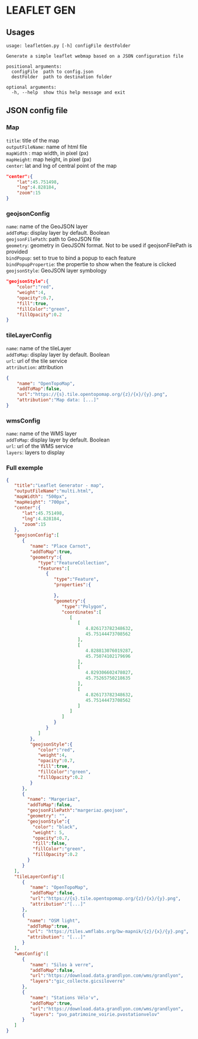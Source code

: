 # LEAFLET GEN

## Usages

```
usage: leafletGen.py [-h] configFile destFolder

Generate a simple leaflet webmap based on a JSON configuration file

positional arguments:
  configFile  path to config.json
  destFolder  path to destination folder

optional arguments:
  -h, --help  show this help message and exit
```

## JSON config file

### Map  
`title`: title of the map  
`outputFileName`: name of html file  
`mapWidth` : map width, in pixel (px)  
`mapHeight`: map height, in pixel (px)  
`center`: lat and lng of central point of the map  

```json
"center":{  
    "lat":45.751498,
    "lng":4.828184,
    "zoom":15
}
```

### geojsonConfig  
`name`: name of the GeoJSON layer  
`addToMap`: display layer by default. Boolean  
`geojsonFilePath`: path to GeoJSON file  
`geometry`: geometry in GeoJSON format. Not to be used if geojsonFilePath is provided  
`bindPopup`: set to true to bind a popup to each feature  
`bindPopupPropertie`: the propertie to show when the feature is clicked  
`geojsonStyle`: GeoJSON layer symbology  

```json
"geojsonStyle":{  
    "color":"red",
    "weight":4,
    "opacity":0.7,
    "fill":true,
    "fillColor":"green",
    "fillOpacity":0.2
}
```

### tileLayerConfig  
`name`: name of the tileLayer  
`addToMap`: display layer by default. Boolean  
`url`: url of the tile service  
`attribution`: attribution  

```json
{  
    "name": "OpenTopoMap",
    "addToMap":false,
    "url":"https://{s}.tile.opentopomap.org/{z}/{x}/{y}.png",
    "attribution":"Map data: [...]"
} 
```

### wmsConfig  
`name`: name of the WMS layer  
`addToMap`: display layer by default. Boolean  
`url`: url of the WMS service  
`layers`: layers to display  

### Full exemple
```json
{  
   "title":"Leaflet Generator - map",
   "outputFileName":"multi.html",
   "mapWidth": "500px",
   "mapHeight": "700px",
   "center":{  
      "lat":45.751498,
      "lng":4.828184,
      "zoom":15
   },
   "geojsonConfig":[
      {  
         "name": "Place Carnot",
         "addToMap":true,
         "geometry":{  
            "type":"FeatureCollection",
            "features":[  
               {  
                  "type":"Feature",
                  "properties":{  

                  },
                  "geometry":{  
                     "type":"Polygon",
                     "coordinates":[  
                        [  
                           [  
                              4.826173782348632,
                              45.75144473708562
                           ],
                           [  
                              4.828813076019287,
                              45.75074102179696
                           ],
                           [  
                              4.829306602478027,
                              45.75265750218635
                           ],
                           [  
                              4.826173782348632,
                              45.75144473708562
                           ]
                        ]
                     ]
                  }
               }
            ]
         },
         "geojsonStyle":{  
            "color":"red",
            "weight":4,
            "opacity":0.7,
            "fill":true,
            "fillColor":"green",
            "fillOpacity":0.2
         }
      },
      {
        "name": "Margeriaz",
        "addToMap":false,
        "geojsonFilePath":"margeriaz.geojson",
        "geometry": "",
        "geojsonStyle":{
          "color": "black",
          "weight": 5,
          "opacity":0.7,
          "fill":false,
          "fillColor":"green",
          "fillOpacity":0.2
        }
      }
   ],
   "tileLayerConfig":[  
      {  
         "name": "OpenTopoMap",
         "addToMap":false,
         "url":"https://{s}.tile.opentopomap.org/{z}/{x}/{y}.png",
         "attribution":"[...]"
      },
      {
        "name": "OSM light",
        "addToMap":true,
        "url": "https://tiles.wmflabs.org/bw-mapnik/{z}/{x}/{y}.png",
        "attribution": "[...]"
      }
   ],
   "wmsConfig":[
      {  
         "name": "Silos à verre",
         "addToMap":false,
         "url":"https://download.data.grandlyon.com/wms/grandlyon",
         "layers":"gic_collecte.gicsiloverre"
      },
      {
         "name": "Stations Vélo'v",
         "addToMap":true,
         "url":"https://download.data.grandlyon.com/wms/grandlyon",
         "layers": "pvo_patrimoine_voirie.pvostationvelov"
      }
   ]
}
```